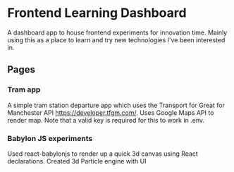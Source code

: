 # Frontend Learning Dashboard
A dashboard app to house frontend experiments for innovation time. Mainly using this as a place to learn and try new technologies I've been interested in. 

## Pages

### Tram app
A simple tram station departure app which uses the Transport for Great for Manchester API https://developer.tfgm.com/.
Uses Google Maps API to render map. Note that a valid key is required for this to work in .env.

### Babylon JS experiments
Used react-babylonjs to render up a quick 3d canvas using React declarations.
Created 3d Particle engine with UI
